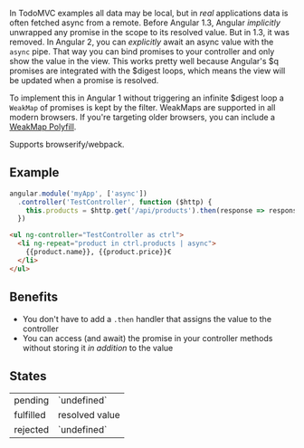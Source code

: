 In TodoMVC examples all data may be local, but in _real_ applications data is often fetched async from a remote.
Before Angular 1.3, Angular _implicitly_ unwrapped any promise in the scope to its resolved value.
But in 1.3, it was removed.
In Angular 2, you can _explicitly_ await an async value with the `async` pipe.
That way you can bind promises to your controller and only show the value in the view.
This works pretty well because Angular's $q promises are integrated with the $digest loops, which means the view will be updated when a promise is resolved.

To implement this in Angular 1 without triggering an infinite $digest loop a `WeakMap` of promises is kept by the filter.
WeakMaps are supported in all modern browsers. If you're targeting older browsers, you can include a [WeakMap Polyfill](https://www.npmjs.com/package/weakmap).

Supports browserify/webpack.

## Example
```js
angular.module('myApp', ['async'])
  .controller('TestController', function ($http) {
    this.products = $http.get('/api/products').then(response => response.data)
  })
```
```html
<ul ng-controller="TestController as ctrl">
  <li ng-repeat="product in ctrl.products | async">
    {{product.name}}, {{product.price}}€
  </li>
</ul>
```

## Benefits
 - You don't have to add a `.then` handler that assigns the value to the controller
 - You can access (and await) the promise in your controller methods without storing it _in addition_ to the value

## States
<table>
  <tr><td>pending</td><td>`undefined`</td></tr>
  <tr><td>fulfilled</td><td>resolved value</td></tr>
  <tr><td>rejected</td><td>`undefined`</td></tr>
</table>